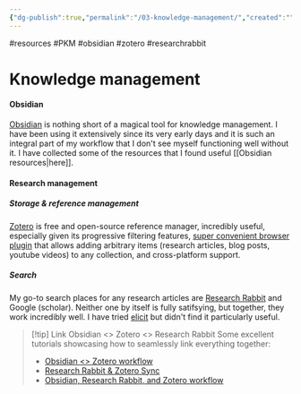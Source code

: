 ```yaml
---
{"dg-publish":true,"permalink":"/03-knowledge-management/","created":"","updated":""}
---
```



#resources #PKM #obsidian #zotero #researchrabbit

# Knowledge management

#### Obsidian

[Obsidian](https://obsidian.md/) is nothing short of a magical tool for knowledge management. I have been using it extensively since its very early days and it is such an integral part of my workflow that I don't see myself functioning well without it. I have collected some of the resources that I found useful [[Obsidian resources\|here]].

#### Research management

##### Storage & reference management

[Zotero](https://www.zotero.org/) is free and open-source reference manager, incredibly useful, especially given its progressive filtering features, [super convenient browser plugin](https://www.zotero.org/download/connectors) that allows adding arbitrary items (research articles, blog posts, youtube videos) to any collection, and cross-platform support.

##### Search

My go-to search places for any research articles are [Research Rabbit](https://www.youtube.com/watch?v=cWn3CgmoZlI) and Google (scholar). Neither one by itself is fully satifsying, but together, they work incredibly well. I have tried [elicit](https://elicit.org/) but didn't find it particularly useful.

> [!tip] Link Obsidian <> Zotero <> Research Rabbit
> Some excellent tutorials showcasing how to seamlessly link everything together:
> - [Obsidian <> Zotero workflow](https://forum.obsidian.md/t/zotero-zotfile-mdnotes-obsidian-dataview-workflow/15536)
> - [Research Rabbit & Zotero Sync](https://www.youtube.com/watch?v=6vVcqwdpfK0)
> - [Obsidian, Research Rabbit, and Zotero workflow](https://www.youtube.com/watch?v=mMpVMuGBGe8)